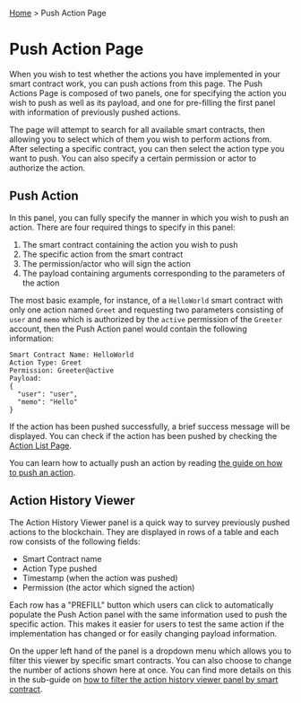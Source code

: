 [Home](../..) > Push Action Page

# Push Action Page

When you wish to test whether the actions you have implemented in your smart contract work, you can push actions from this page. The Push Actions Page is composed of two panels, one for specifying the action you wish to push as well as its payload, and one for pre-filling the first panel with information of previously pushed actions. 

The page will attempt to search for all available smart contracts, then allowing you to select which of them you wish to perform actions from. After selecting a specific contract, you can then select the action type you want to push. You can also specify a certain permission or actor to authorize the action. 

## Push Action 

In this panel, you can fully specify the manner in which you wish to push an action. There are four required things to specify in this panel:

1. The smart contract containing the action you wish to push
2. The specific action from the smart contract
3. The permission/actor who will sign the action
4. The payload containing arguments corresponding to the parameters of the action

The most basic example, for instance, of a `HelloWorld` smart contract with only one action named `Greet` and requesting two parameters consisting of `user` and `memo` which is authorized by the `active` permission of the `Greeter` account, then the Push Action panel would contain the following information:

```
Smart Contract Name: HelloWorld
Action Type: Greet
Permission: Greeter@active
Payload:
{
  "user": "user",
  "memo": "Hello"
}
```

If the action has been pushed successfully, a brief success message will be displayed. You can check if the action has been pushed by checking the [Action List Page](../action-list-page.md). 

You can learn how to actually push an action by reading [the guide on how to push an action](../../guides/push-action).

## Action History Viewer

The Action History Viewer panel is a quick way to survey previously pushed actions to the blockchain. They are displayed in rows of a table and each row consists of the following fields:
* Smart Contract name
* Action Type pushed
* Timestamp (when the action was pushed)
* Permission (the actor which signed the action)

Each row has a "PREFILL" button which users can click to automatically populate the Push Action panel with the same information used to push the specific action. This makes it easier for users to test the same action if the implementation has changed or for easily changing payload information. 

On the upper left hand of the panel is a dropdown menu which allows you to filter this viewer by specific smart contracts. You can also choose to change the number of actions shown here at once. You can find more details on this in the sub-guide on [how to filter the action history viewer panel by smart contract](../../guides/push-action#the-action-history-viewer-and-filtering-by-smart-contract).
